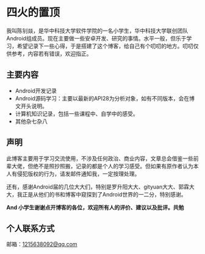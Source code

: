 # 四火的置顶

我叫陈钊燚，是华中科技大学软件学院的一名小学生，华中科技大学联创团队Android组成员。现在主要做一些安卓开发、研究的事情。水平一般，但乐于学习，希望记录下一些心得，于是搭建了这个博客，给自己有个叨叨的地方。叨叨仅供参考，内容若有错误，欢迎指正。

## 主要内容

* Android开发记录
* Android源码学习：主要以最新的API28为分析对象，如有不同版本，会在博文开头说明。
* 计算机知识记录，包括一些课程中、自学中的感受。
* 其他杂七杂八

## 声明

此博客主要用于学习交流使用，不涉及任何政治、商业内容，文章总会借鉴一些前辈大佬，但绝不是照抄照搬，记录的都是个人的学习感受。但如果有原作者认为本人有侵犯版权的行为，请发邮件通知我，一定按理处理。

还有，感谢Android届的几位大大们，特别是罗升阳大大、gityuan大大、郭霖大大，我正是从他们的书和博客中窥探到了Android世界的一二分，特别感谢。

**And 小学生谢谢点开博客的各位，欢迎所有人的评价、建议以及批评。共勉**

## 个人联系方式

邮箱：1215638092@qq.com